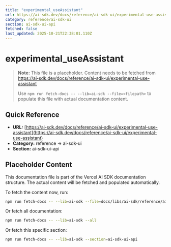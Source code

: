 ```yaml
---
title: "experimental_useAssistant"
url: https://ai-sdk.dev/docs/reference/ai-sdk-ui/experimental-use-assistant
category: reference/ai-sdk-ui
section: ai-sdk-ui-api
fetched: false
last_updated: 2025-10-21T22:38:01.110Z
---
```


# experimental_useAssistant

> **Note:** This file is a placeholder. Content needs to be fetched from https://ai-sdk.dev/docs/reference/ai-sdk-ui/experimental-use-assistant
>
> Use `npm run fetch-docs -- --lib=ai-sdk --file=<filepath>` to populate this file with actual documentation content.

## Quick Reference

- **URL:** [https://ai-sdk.dev/docs/reference/ai-sdk-ui/experimental-use-assistant](https://ai-sdk.dev/docs/reference/ai-sdk-ui/experimental-use-assistant)
- **Category:** reference → ai-sdk-ui
- **Section:** ai-sdk-ui-api

## Placeholder Content

This documentation file is part of the Vercel AI SDK documentation structure.
The actual content will be fetched and populated automatically.

To fetch the content now, run:

```bash
npm run fetch-docs -- --lib=ai-sdk --file=docs/libs/ai-sdk/reference/ai-sdk-ui/experimental-use-assistant.md
```

Or fetch all documentation:

```bash
npm run fetch-docs -- --lib=ai-sdk --all
```

Or fetch this specific section:

```bash
npm run fetch-docs -- --lib=ai-sdk --section=ai-sdk-ui-api
```
